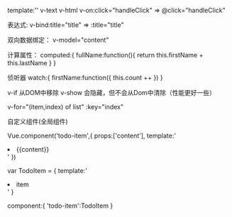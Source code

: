 template:''
v-text
v-html
v-on:click="handleClick"    =>  @click="handleClick"

表达式: v-bind:title="title"  => :title="title"

双向数据绑定： v-model="content"

计算属性： 
computed:{
    fullName:function(){
        return this.firstName + this.lastName
    }
}

侦听器
watch:{
    firstName:function({
        this.count ++
    })
}

v-if 从DOM中移除
v-show  会隐藏，但不会从Dom中清除（性能更好一些）

v-for="(item,index) of list" :key="index"

自定义组件(全局组件)
<todo-item v-for="(item,index) of list" :key="index" :content="item"></todo-item>

Vue.component('todo-item',{
    props:['content'],
    template:'<li>{{content}}</li>'
})
<!-- 局部组件 -->
var TodoItem = {
    template:'<li>item</li>'
}

component:{
    'todo-item':TodoItem
}